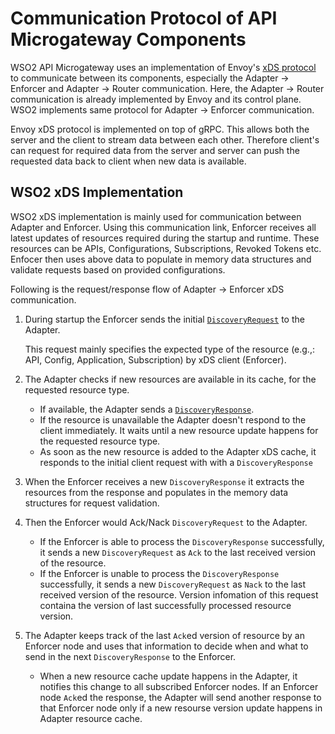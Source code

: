 # Communication Protocol of API Microgateway Components

WSO2 API Microgateway uses an implementation of Envoy's [xDS protocol](https://www.envoyproxy.io/docs/envoy/latest/api-docs/xds_protocol#xds-rest-and-grpc-protocol) to communicate between its components, especially the Adapter -> Enforcer and Adapter -> Router communication. Here, the Adapter -> Router communication is already implemented by Envoy and its control plane. WSO2 implements same protocol for Adapter -> Enforcer communication.

Envoy xDS protocol is implemented on top of gRPC. This allows both the server and the client to stream data between each other. Therefore client's can request for required data from the server and server can push the requested data back to client when new data is available.

## WSO2 xDS Implementation

WSO2 xDS implementation is mainly used for communication between Adapter and Enforcer. Using this communication link, Enforcer receives all latest updates of resources required during the startup and runtime. These resources can be APIs, Configurations, Subscriptions, Revoked Tokens etc. Enfocer then uses above data to populate in memory data structures and validate requests based on provided configurations.

Following is the request/response flow of Adapter -> Enforcer xDS communication.
1. During startup the Enforcer sends the initial [`DiscoveryRequest`](https://www.envoyproxy.io/docs/envoy/latest/api-v3/service/discovery/v3/discovery.proto#service-discovery-v3-discoveryrequest) to the Adapter.
    
    This request mainly specifies the expected type of the resource (e.g.,: API, Config, Application, Subscription) by xDS client (Enforcer).
2. The Adapter checks if new resources are available in its cache, for the requested resource type.
    - If available, the Adapter sends a [`DiscoveryResponse`](https://www.envoyproxy.io/docs/envoy/latest/api-v3/service/discovery/v3/discovery.proto#service-discovery-v3-discoveryresponse).
    - If the resource is unavailable the Adapter doesn't respond to the client immediately. It waits until a new resource update happens for the requested resource type.
    - As soon as the new resource is added to the Adapter xDS cache, it responds to the initial client request with with a `DiscoveryResponse`
3. When the Enforcer receives a new `DiscoveryResponse` it extracts the resources from the response and populates in the memory data structures for request validation.
4. Then the Enforcer would Ack/Nack `DiscoveryRequest` to the Adapter.
    - If the Enforcer is able to process the `DiscoveryResponse` successfully, it sends a new `DiscoveryRequest` as `Ack` to the last received version of the resource.
    - If the Enforcer is unable to process the `DiscoveryResponse` successfully, it sends a new `DiscoveryRequest` as `Nack` to the last received version of the resource. Version infomation of this request containa the version of last successfully processed resource version.
5. The Adapter keeps track of the last `Ack`ed version of resource by an Enforcer node and uses that information to decide when and what to send in the next `DiscoveryResponse` to the Enforcer.
    - When a new resource cache update happens in the Adapter, it notifies this change to all subscribed Enforcer nodes. If an Enforcer node `Ack`ed the response, the Adapter will send another response to that Enforcer node only if a new resourse version update happens in Adapter resource cache.
